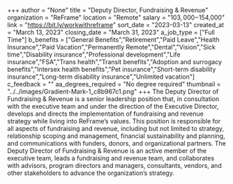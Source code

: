 +++
author = "None"
title = "Deputy Director, Fundraising & Revenue"
organization = "ReFrame"
location = "Remote"
salary = "$103,000-$154,000"
link = "https://bit.ly/workwithreframe"
sort_date = "2023-03-13"
created_at = "March 13, 2023"
closing_date = "March 31, 2023"
a_job_type = ["Full Time"]
b_benefits = ["General Benefits","Retirement","Paid Leave","Health Insurance","Paid Vacation","Permanently Remote","Dental","Vision","Sick time","Disability insurance","Professional development","Life insurance","FSA","Trans health","Transit benefits","Adoption and surrogacy benefits","Intersex health benefits","Pet insurance","Short-term disability insurance","Long-term disability insurance","Unlimited vacation"]
c_feedback = ""
aa_degrees_required = "No degree required"
thumbnail = "../../images/Gradient-Mark-1_c8b967c1.png"
+++
The Deputy Director of Fundraising & Revenue is a senior leadership position that, in consultation with the executive team and under the direction of the Executive Director, develops and directs the implementation of fundraising and revenue strategy while living into ReFrame’s values. This position is responsible for all aspects of fundraising and revenue, including but not limited to strategy, relationship scoping and management, financial sustainability and planning, and communications with funders, donors, and organizational partners. The Deputy Director of Fundraising & Revenue is an active member of the executive team, leads a fundraising and revenue team, and collaborates with advisors, program directors and managers, consultants, vendors, and other stakeholders to advance the organization’s strategy.